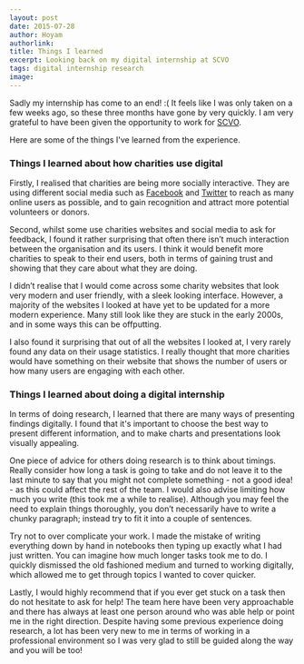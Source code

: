 ```yaml
---
layout: post
date: 2015-07-28
author: Hoyam
authorlink: 
title: Things I learned
excerpt: Looking back on my digital internship at SCVO
tags: digital internship research
image: 
---
```


Sadly my internship has come to an end! :( It feels like I was only taken on a few weeks ago, so these three months have gone by very quickly. I am very grateful to have been given the opportunity to work for [SCVO](http://www.scvo.org.uk). 

Here are some of the things I've learned from the experience.

### Things I learned about how charities use digital

Firstly, I realised that charities are being more socially interactive. They are using different social media such as [Facebook](https://facebook.com) and [Twitter](https://twitter.com) to reach as many online users as possible, and to gain recognition and attract more potential volunteers or donors.

Second, whilst some use charities websites and social media to ask for feedback, I found it rather surprising that often there isn’t much interaction between the organisation and its users. I think it would benefit more charities to speak to their end users, both in terms of gaining trust and showing that they care about what they are doing.

I didn’t realise that I would come across some charity websites that look very modern and user friendly, with a sleek looking interface. However, a majority of the websites I looked at have yet to be updated for a more modern experience. Many still look like they are stuck in the early 2000s, and in some ways this can be offputting.

I also found it surprising that out of all the websites I looked at, I very rarely found any data on their usage statistics. I really thought that more charities would have something on their website that shows the number of users or how many users are engaging with each other. 

### Things I learned about doing a digital internship

In terms of doing research, I learned that there are many ways of presenting findings digitally. I found that it's important to choose the best way to present different information, and to make charts and presentations look visually appealing.

One piece of advice for others doing research is to think about timings. Really consider how long a task is going to take and do not leave it to the last minute to say that you might not complete something - not a good idea! - as this could affect the rest of the team. I would also advise limiting how much you write (this took me a while to realise). Although you may feel the need to explain things thoroughly, you don’t necessarily have to write a chunky paragraph; instead try to fit it into a couple of sentences.

Try not to over complicate your work. I made the mistake of writing everything down by hand in notebooks then typing up exactly what I had just written. You can imagine how much longer tasks took me to do. I quickly dismissed the old fashioned medium and turned to working digitally, which allowed me to get through topics I wanted to cover quicker.

Lastly, I would highly recommend that if you ever get stuck on a task then do not hesitate to ask for help! The team here have been very approachable and there has always at least one person around who was able help or point me in the right direction. Despite having some previous experience doing research, a lot has been very new to me in terms of working in a professional environment so I was very glad to still be guided along the way and you will be too!